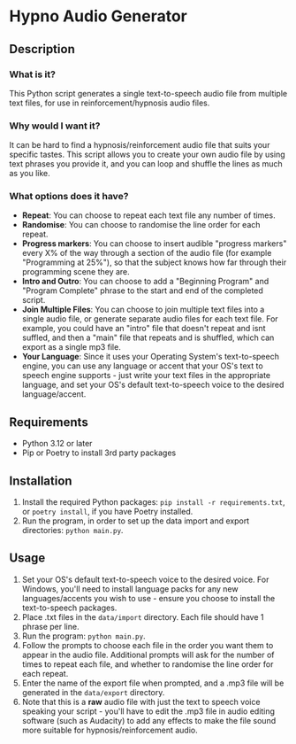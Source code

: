 # Hypno Audio Generator

## Description
### What is it?
This Python script generates a single text-to-speech audio file from multiple text files, for use in reinforcement/hypnosis audio files.

### Why would I want it?
It can be hard to find a hypnosis/reinforcement audio file that suits your specific tastes. This script allows you to create your own audio file by using text phrases you provide it, and you can loop and shuffle the lines as much as you like.

### What options does it have?
- **Repeat**: You can choose to repeat each text file any number of times.
- **Randomise**: You can choose to randomise the line order for each repeat.
- **Progress markers**: You can choose to insert audible "progress markers" every X% of the way through a section of the audio file (for example "Programming at 25%"), so that the subject knows how far through their programming scene they are.
- **Intro and Outro**: You can choose to add a "Beginning Program" and "Program Complete" phrase to the start and end of the completed script.
- **Join Multiple Files**: You can choose to join multiple text files into a single audio file, or generate separate audio files for each text file. For example, you could have an "intro" file that doesn't repeat and isnt suffled, and then a "main" file that repeats and is shuffled, which can export as a single mp3 file.
- **Your Language**: Since it uses your Operating System's text-to-speech engine, you can use any language or accent that your OS's text to speech engine supports - just write your text files in the appropriate language, and set your OS's default text-to-speech voice to the desired language/accent.

## Requirements
- Python 3.12 or later
- Pip or Poetry to install 3rd party packages

## Installation
1. Install the required Python packages: `pip install -r requirements.txt`, or `poetry install`, if you have Poetry installed.
2. Run the program, in order to set up the data import and export directories: `python main.py`.

## Usage
1. Set your OS's default text-to-speech voice to the desired voice. For Windows, you'll need to install language packs for any new languages/accents you wish to use - ensure you choose to install the text-to-speech packages.
2. Place .txt files in the `data/import` directory. Each file should have 1 phrase per line.
3. Run the program: `python main.py`.
4. Follow the prompts to choose each file in the order you want them to appear in the audio file. Additional prompts will ask for the number of times to repeat each file, and whether to randomise the line order for each repeat.
5. Enter the name of the export file when prompted, and a .mp3 file will be generated in the `data/export` directory.
6. Note that this is a **raw** audio file with just the text to speech voice speaking your script - you'll have to edit the .mp3 file in audio editing software (such as Audacity) to add any effects to make the file sound more suitable for hypnosis/reinforcement audio.